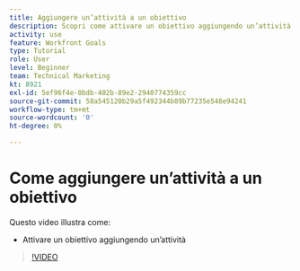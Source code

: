 ```yaml
---
title: Aggiungere un’attività a un obiettivo
description: Scopri come attivare un obiettivo aggiungendo un’attività in [!DNL Workfront Goals].
activity: use
feature: Workfront Goals
type: Tutorial
role: User
level: Beginner
team: Technical Marketing
kt: 8921
exl-id: 5ef96f4e-8bdb-402b-89e2-2940774359cc
source-git-commit: 58a545120b29a5f492344b89b77235e548e94241
workflow-type: tm+mt
source-wordcount: '0'
ht-degree: 0%

---
```


# Come aggiungere un’attività a un obiettivo

Questo video illustra come:

* Attivare un obiettivo aggiungendo un’attività

>[!VIDEO](https://video.tv.adobe.com/v/335193/?quality=12)
